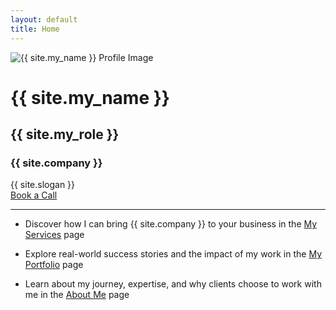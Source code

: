 ```yaml
---
layout: default
title: Home
---
```


<div class="container_center">
  <!-- <img src="{{ site.logo }}" alt="{{ site.company }} logo" class="logo" /> -->

  <img src="{{ site.profile_image }}" alt="{{ site.my_name }} Profile Image" class="logo" />

  <h1>{{ site.my_name }}</h1>
  <h2>{{ site.my_role }}</h2>
  <h3>{{ site.company }}</h3>
  <div class="slogan">{{ site.slogan }}</div>
  <a href="{{ site.meeting_link }}" target="_blank" class="book-call-btn">Book a Call</a>

</div>
<hr />

- Discover how I can bring {{ site.company }} to your business in the [My Services](services.md) page

- Explore real-world success stories and the impact of my work in the [My Portfolio](portfolio.md) page

- Learn about my journey, expertise, and why clients choose to work with me in the [About Me](about.md) page
